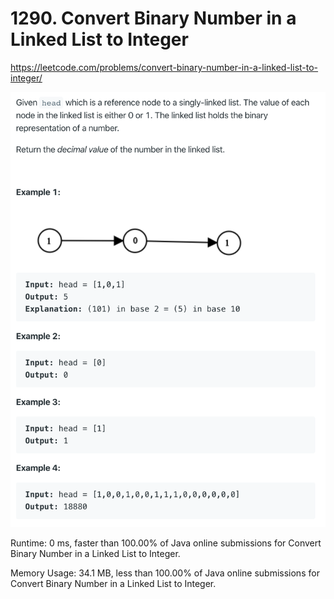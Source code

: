 # 1290. Convert Binary Number in a Linked List to Integer

https://leetcode.com/problems/convert-binary-number-in-a-linked-list-to-integer/

![image](image.png)

Runtime: 0 ms, faster than 100.00% of Java online submissions for Convert Binary Number in a Linked List to Integer.

Memory Usage: 34.1 MB, less than 100.00% of Java online submissions for Convert Binary Number in a Linked List to Integer.